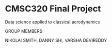 # CMSC320 Final Project

Data science applied to classical aerodynamics

GROUP MEMBERS:

NIKOLAI SMITH, DANNY SHI, VARSHA DEVIREDDY
